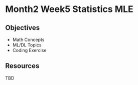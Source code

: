 # Month2 Week5 Statistics MLE

## Objectives
- Math Concepts
- ML/DL Topics
- Coding Exercise

## Resources
TBD

